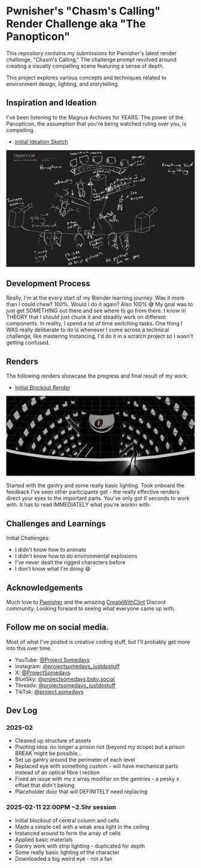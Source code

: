 # Pwnisher's "Chasm's Calling" Render Challenge aka "The Panopticon"

This repository contains my submissions for Pwnisher's latest render challenge, "Chasm's Calling."  The challenge prompt revolved around creating a visually compelling scene featuring a sense of depth.

This project explores various concepts and techniques related to environment design, lighting, and storytelling.

## Inspiration and Ideation

I've been listening to the Magnus Archives for YEARS. The power of the Panopticon, the assumption that you're being watched ruling over you, is compelling.

*   [Initial Ideation Sketch](Sketches/Initial%20ideation%20sketch.png)

![Initial Ideation Sketch](Sketches/Initial%20ideation%20sketch.png)

## Development Process

Really, I'm at the every start of my Blender learning journey. Was it more than I could chew? 100%. Would I do it again? Also 100% 😅
My goal was to just get SOMETHING out there and see where to go from there.
I know in THEORY that I should just chunk it and steadily work on different components. In reality, I spend a lot of time switching tasks.
One thing I WAS really deliberate to do is whenever I come across a technical challenge, like mastering Instancing, I'd do it in a scratch project so I wasn't getting confused.

## Renders

The following renders showcase the progress and final result of my work:

*   [Initial Blockout Render](Renders/Initial%20Blockout%20Render.png)

![Initial Blockout Render](Renders/Initial%20Blockout%20Render.png)

Started with the gantry and some really basic lighting. Took onboard the feedback I've seen other participants get - the really effective renders direct your eyes to the important parts. You've only got 6 seconds to work with. It has to read IMMEDIATELY what you're workin with.
<!-- *   [Further Renders](Renders/Add%20more%20render%20file%20names%20here.png)  *(Remember to replace with actual filenames)*
*   [Final Render](Renders/Final%20Render.png) *(Remember to replace with actual filename)* -->

## Challenges and Learnings

Initial Challenges:
*   I didn't know how to animate
*   I didn't know how to do environmental explosions
*   I've never dealt the rigged characters before
*   I don't know what I'm doing 😅
<!-- This challenge presented several interesting hurdles, particularly [mention any specific challenges you faced, e.g., optimizing the scene, creating realistic textures, achieving the desired mood, etc.].  Overcoming these challenges allowed me to learn [mention what you learned, e.g., new techniques, improved workflow, etc.]. -->

## Acknowledgements

Much love to [Pwnisher](https://www.youtube.com/c/pwnisher) and the amazing [CreateWithClint](https://discord.com/invite/createwithclint) Discord community. Looking forward to seeing what everyone came up with.
<!-- I'd like to thank Pwnisher for hosting this exciting challenge and the community for their feedback and support.  [Optional: Add any other acknowledgements, e.g., to specific artists, resources, etc.] -->

## Follow me on social media.
Most of what I've posted is creative coding stuff, but I'll probably get more into this over time.
* YouTube: [@Project Somedays](https://www.youtube.com/@projectsomedays)
* Instagram: [@projectsomedays_justdostuff](https://www.instagram.com/projectsomedays_justdostuff/)
* X: [@ProjectSomedays](https://x.com/ProjectSomedays)
* BlueSky: [@projectsomedays.bsky.social](https://bsky.app/profile/projectsomedays.bsky.social)
* Threads: [@projectsomedays_justdostuff](https://www.threads.net/@projectsomedays_justdostuff)
* TikTok: [@project.somedays](https://www.tiktok.com/@project.somedays)

<!-- Feel free to reach out with any questions or comments! [Optional: Add your contact information, e.g., ArtStation link, email address, etc.] -->
## Dev Log

### 2025-02
* Cleaned up structure of assets
* Pivoting idea: no longer a prison riot (beyond my scope) but a prison BREAK might be possible...
* Set up gantry around the perimeter of each level
* Replaced eye with something custom - will have mechanical parts instead of an optical fibre I reckon
* Fixed an issue with my z array modifier on the gantries - a pesky x offset that didn't belong
* Placeholder door that will DEFINITELY need replacing

### 2025-02-11 22:00PM ~2.5hr session
* Initial blockout of central column and cells
* Made a simple cell with a weak area light in the ceiling
* Instanced around to form the array of cells
* Applied basic materials
* Gantry work with strip lighting - duplicated for depth
* Some really basic lighting of the character
* Downloaded a big weird eye - not a fan